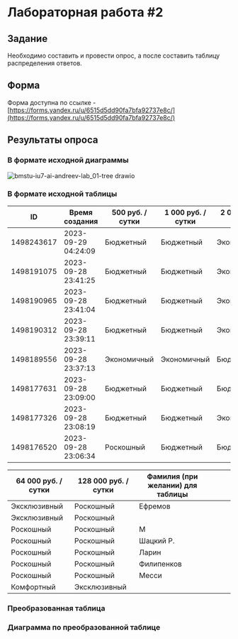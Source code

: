 # Лабораторная работа #2

## Задание
Необходимо составить и провести опрос, а после составить таблицу распределения ответов.

## Форма

Форма доступна по ссылке - [https://forms.yandex.ru/u/6515d5dd90fa7bfa92737e8c/](https://forms.yandex.ru/u/6515d5dd90fa7bfa92737e8c/)

## Результаты опроса

### В формате исходной диаграммы
![bmstu-iu7-ai-andreev-lab_01-tree drawio](https://github.com/AndreevAA/bmstu-iu7-ai/assets/58621780/215606bd-8494-4add-b050-d14469b620df)


### В формате исходной таблицы
|ID|Время создания|500 руб. / сутки|1 000 руб. / сутки|2 000 руб. / сутки|4 000 руб. / сутки|8000 руб. / сутки|16 000 руб. / сутки|32 000 руб. / сутки|
| - | - | - | - | - | - | - | - | - |
|1498243617|2023-09-29 04:24:09|Бюджетный|Бюджетный|Экономичный|Экономичный|Средний|Средний|Комфортный|
|1498191075|2023-09-28 23:41:25|Бюджетный|Бюджетный|Экономичный|Средний|Комфортный|Комфортный|Комфортный|
|1498190965|2023-09-28 23:41:04|Бюджетный|Бюджетный|Экономичный|Средний|Комфортный|Комфортный|Роскошный|
|1498190312|2023-09-28 23:39:11|Бюджетный|Бюджетный|Экономичный|Средний|Комфортный|Комфортный|Эксклюзивный|
|1498189556|2023-09-28 23:37:13|Экономичный|Экономичный|Бюджетный|Бюджетный|Комфортный|Роскошный|Роскошный|
|1498177631|2023-09-28 23:09:00|Бюджетный|Бюджетный|Бюджетный|Бюджетный|Средний|Комфортный|Эксклюзивный|
|1498177326|2023-09-28 23:08:19|Бюджетный|Бюджетный|Экономичный|Средний|Комфортный|Комфортный|Эксклюзивный|
|1498176520|2023-09-28 23:06:34|Роскошный|Бюджетный|Бюджетный|Экономичный|Средний|Комфортный||



|64 000 руб. / сутки|128 000 руб. / сутки|Фамилия (при желании) для таблицы||||
| - | - | - | :- | :- | :- |
|Эксклюзивный|Роскошный|Ефремов||||
|Эксклюзивный|Роскошный|||||
|Роскошный|Роскошный|М||||
|Роскошный|Роскошный|Шацкий Р.||||
|Роскошный|Роскошный|Ларин||||
|Роскошный|Роскошный|Филипенков||||
|Роскошный|Роскошный|Месси||||
|Комфортный|Эксклюзивный|||||

### Преобразованная таблица 

### Диаграмма по преобразованной таблице